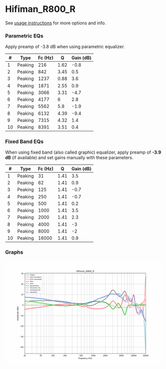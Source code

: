 # Hifiman_R800_R
See [usage instructions](https://github.com/jaakkopasanen/AutoEq#usage) for more options and info.

### Parametric EQs
Apply preamp of -3.8 dB when using parametric equalizer.

|   # | Type    |   Fc (Hz) |    Q |   Gain (dB) |
|-----|---------|-----------|------|-------------|
|   1 | Peaking |       216 | 1.62 |        -0.8 |
|   2 | Peaking |       842 | 3.45 |         0.5 |
|   3 | Peaking |      1237 | 0.88 |         3.6 |
|   4 | Peaking |      1871 | 2.55 |         0.9 |
|   5 | Peaking |      3066 | 3.31 |        -4.7 |
|   6 | Peaking |      4177 | 6    |         2.8 |
|   7 | Peaking |      5562 | 5.8  |        -1.9 |
|   8 | Peaking |      6132 | 4.39 |        -9.4 |
|   9 | Peaking |      7315 | 4.32 |         1.4 |
|  10 | Peaking |      8391 | 3.51 |         0.4 |

### Fixed Band EQs
When using fixed band (also called graphic) equalizer, apply preamp of **-3.9 dB** (if available) and set gains manually with these parameters.

|   # | Type    |   Fc (Hz) |    Q |   Gain (dB) |
|-----|---------|-----------|------|-------------|
|   1 | Peaking |        31 | 1.41 |         3.5 |
|   2 | Peaking |        62 | 1.41 |         0.9 |
|   3 | Peaking |       125 | 1.41 |        -0.7 |
|   4 | Peaking |       250 | 1.41 |        -0.7 |
|   5 | Peaking |       500 | 1.41 |         0.2 |
|   6 | Peaking |      1000 | 1.41 |         3.5 |
|   7 | Peaking |      2000 | 1.41 |         2.3 |
|   8 | Peaking |      4000 | 1.41 |        -3   |
|   9 | Peaking |      8000 | 1.41 |        -2   |
|  10 | Peaking |     16000 | 1.41 |         0.9 |

### Graphs
![](./Hifiman_R800_R.png)
